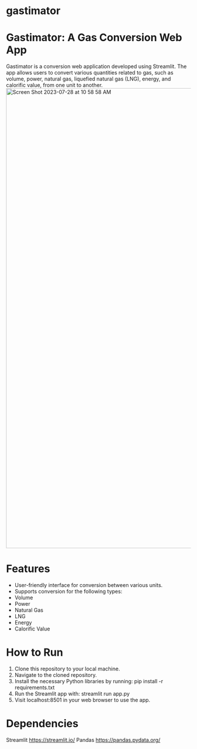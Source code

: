 # gastimator
# Gastimator: A Gas Conversion Web App
Gastimator is a conversion web application developed using Streamlit. The app allows users to convert various quantities related to gas, such as volume, power, natural gas, liquefied natural gas (LNG), energy, and calorific value, from one unit to another.
<img width="1254" alt="Screen Shot 2023-07-28 at 10 58 58 AM" src="https://github.com/Adomkay/gastimator/assets/30287080/b9479089-4082-4c72-b6ab-80c05883911a">
# Features
- User-friendly interface for conversion between various units.
- Supports conversion for the following types:
 - Volume
 - Power
 - Natural Gas
 - LNG
 - Energy
 - Calorific Value
# How to Run
1. Clone this repository to your local machine.
2. Navigate to the cloned repository.
3. Install the necessary Python libraries by running:
pip install -r requirements.txt
4. Run the Streamlit app with:
streamlit run app.py
5. Visit localhost:8501 in your web browser to use the app.
# Dependencies
Streamlit https://streamlit.io/ 
Pandas https://pandas.pydata.org/ 
